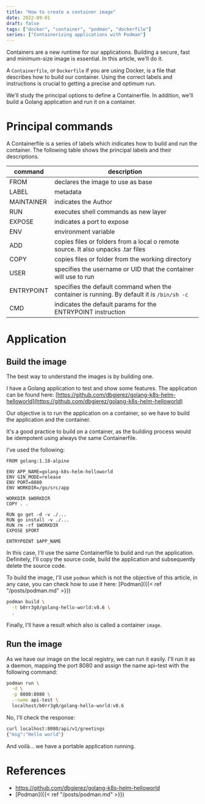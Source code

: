 ```yaml
---
title: "How to create a container image"
date: 2022-09-01
draft: false
tags: ["docker", "container", "podman", "dockerfile"]
series: ["Containerizing applications with Podman"]
---
```


Containers are a new runtime for our applications. Building a secure, fast and minimum-size image is essential. In this article, we'll do it.
<!--more-->
A ```Containerfile```, or ```Dockerfile``` if you are using Docker, is a file that describes how to build our container. Using the correct labels and instructions is crucial to getting a precise and optimum run.

We'll study the principal options to define a Containerfile. In addition, we'll build a Golang application and run it on a container. 

# Principal commands

A Containerfile is a series of labels which indicates how to build and run the container. The following table shows the principal labels and their descriptions. 

|command|description   |
|---|---|
|FROM|declares the image to use as base|
|LABEL|metadata|
|MAINTAINER|indicates the Author|
|RUN|executes shell commands as new layer|
|EXPOSE|indicates a port to expose|
|ENV|environment variable|
|ADD|copies files or folders from a local o remote source. It also unpacks .tar files|
|COPY|copies files or folder from the working directory|
|USER|specifies the username or UID that the container will use to run|
|ENTRYPOINT|specifies the default command when the container is running. By default it is ```/bin/sh -c```|
|CMD|indicates the default params for the ENTRYPOINT instruction|

# Application

## Build the image

The best way to understand the images is by building one. 

I have a Golang application to test and show some features. The application can be found here: [https://github.com/dbgjerez/golang-k8s-helm-helloworld](https://github.com/dbgjerez/golang-k8s-helm-helloworld)

Our objective is to run the application on a container, so we have to build the application and the container. 

It's a good practice to build on a container, as the building process would be idempotent using always the same Containerfile. 

I've used the following: 

```Docker
FROM golang:1.18-alpine

ENV APP_NAME=golang-k8s-helm-helloworld
ENV GIN_MODE=release
ENV PORT=8080
ENV WORKDIR=/go/src/app

WORKDIR $WORKDIR
COPY . .

RUN go get -d -v ./...
RUN go install -v ./...
RUN rm -rf $WORKDIR
EXPOSE $PORT

ENTRYPOINT $APP_NAME
```

In this case, I'll use the same Containerfile to build and run the application. Definitely, I'll copy the source code, build the application and subsequently delete the source code. 

To build the image, I'll use ```podman``` which is not the objective of this article, in any case, you can check how to use it here: [Podman]({{< ref "/posts/podman.md" >}})

```bash
podman build \
  -t b0rr3g0/golang-hello-world:v0.6 \
  .
```

Finally, I'll have a result which also is called a container ```image```. 

## Run the image

As we have our image on the local registry, we can run it easily. I'll run it as a daemon, mapping the port 8080 and assign the name api-test with the following command:

```bash
podman run \
  -d \
  -p 8080:8080 \
  --name api-test \
  localhost/b0rr3g0/golang-hello-world:v0.6
```

No, I'll check the response:

```bash
curl localhost:8080/api/v1/greetings
{"msg":"Hello world"}
```

And voilà... we have a portable application running.

# References

* https://github.com/dbgjerez/golang-k8s-helm-helloworld
* [Podman]({{< ref "/posts/podman.md" >}})